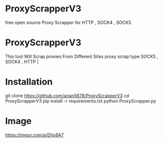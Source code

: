 # ProxyScrapperV3
free open source Proxy Scrapper for HTTP , SOCK4 , SOCK5

# ProxyScrapperV3
This tool Will Scrap proxies From Different Sites 
proxy scrap type SOCK5 , SOCK4 , HTTP |

# Installation 
git clone https://github.com/arian5678/ProxyScrapperV3
cd ProxyScrapperV3
pip install -r requirements.txt
python ProxyScrapper.py

# Image
https://imgur.com/a/Dtjs8A7
